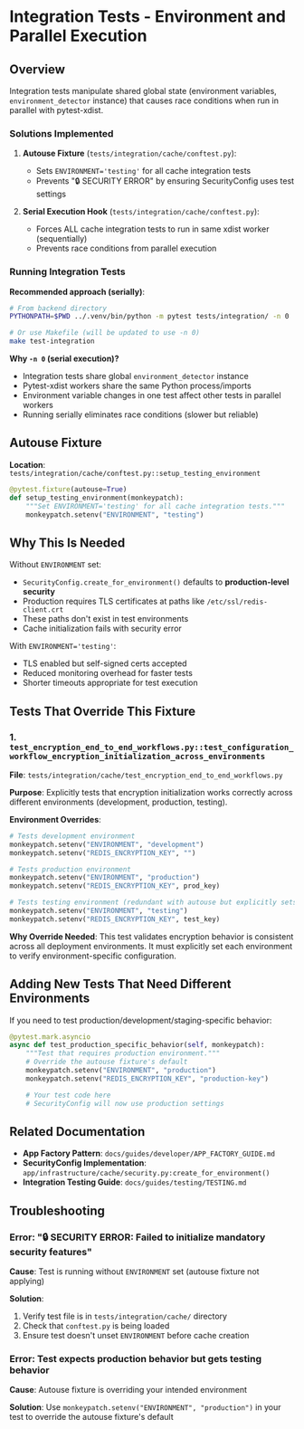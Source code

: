# Integration Tests - Environment and Parallel Execution

## Overview

Integration tests manipulate shared global state (environment variables, `environment_detector` instance) that causes race conditions when run in parallel with pytest-xdist.

### Solutions Implemented

1. **Autouse Fixture** (`tests/integration/cache/conftest.py`):
   - Sets `ENVIRONMENT='testing'` for all cache integration tests
   - Prevents "🔒 SECURITY ERROR" by ensuring SecurityConfig uses test settings

2. **Serial Execution Hook** (`tests/integration/cache/conftest.py`):
   - Forces ALL cache integration tests to run in same xdist worker (sequentially)
   - Prevents race conditions from parallel execution

### Running Integration Tests

**Recommended approach (serially)**:
```bash
# From backend directory
PYTHONPATH=$PWD ../.venv/bin/python -m pytest tests/integration/ -n 0

# Or use Makefile (will be updated to use -n 0)
make test-integration
```

**Why `-n 0` (serial execution)?**
- Integration tests share global `environment_detector` instance
- Pytest-xdist workers share the same Python process/imports
- Environment variable changes in one test affect other tests in parallel workers
- Running serially eliminates race conditions (slower but reliable)

## Autouse Fixture

**Location**: `tests/integration/cache/conftest.py::setup_testing_environment`

```python
@pytest.fixture(autouse=True)
def setup_testing_environment(monkeypatch):
    """Set ENVIRONMENT='testing' for all cache integration tests."""
    monkeypatch.setenv("ENVIRONMENT", "testing")
```

## Why This Is Needed

Without `ENVIRONMENT` set:
- `SecurityConfig.create_for_environment()` defaults to **production-level security**
- Production requires TLS certificates at paths like `/etc/ssl/redis-client.crt`
- These paths don't exist in test environments
- Cache initialization fails with security error

With `ENVIRONMENT='testing'`:
- TLS enabled but self-signed certs accepted
- Reduced monitoring overhead for faster tests
- Shorter timeouts appropriate for test execution

## Tests That Override This Fixture

### 1. `test_encryption_end_to_end_workflows.py::test_configuration_workflow_encryption_initialization_across_environments`

**File**: `tests/integration/cache/test_encryption_end_to_end_workflows.py`

**Purpose**: Explicitly tests that encryption initialization works correctly across different environments (development, production, testing).

**Environment Overrides**:
```python
# Tests development environment
monkeypatch.setenv("ENVIRONMENT", "development")
monkeypatch.setenv("REDIS_ENCRYPTION_KEY", "")

# Tests production environment
monkeypatch.setenv("ENVIRONMENT", "production")
monkeypatch.setenv("REDIS_ENCRYPTION_KEY", prod_key)

# Tests testing environment (redundant with autouse but explicitly sets it)
monkeypatch.setenv("ENVIRONMENT", "testing")
monkeypatch.setenv("REDIS_ENCRYPTION_KEY", test_key)
```

**Why Override Needed**: This test validates encryption behavior is consistent across all deployment environments. It must explicitly set each environment to verify environment-specific configuration.

## Adding New Tests That Need Different Environments

If you need to test production/development/staging-specific behavior:

```python
@pytest.mark.asyncio
async def test_production_specific_behavior(self, monkeypatch):
    """Test that requires production environment."""
    # Override the autouse fixture's default
    monkeypatch.setenv("ENVIRONMENT", "production")
    monkeypatch.setenv("REDIS_ENCRYPTION_KEY", "production-key")

    # Your test code here
    # SecurityConfig will now use production settings
```

## Related Documentation

- **App Factory Pattern**: `docs/guides/developer/APP_FACTORY_GUIDE.md`
- **SecurityConfig Implementation**: `app/infrastructure/cache/security.py:create_for_environment()`
- **Integration Testing Guide**: `docs/guides/testing/TESTING.md`

## Troubleshooting

### Error: "🔒 SECURITY ERROR: Failed to initialize mandatory security features"

**Cause**: Test is running without `ENVIRONMENT` set (autouse fixture not applying)

**Solution**:
1. Verify test file is in `tests/integration/cache/` directory
2. Check that `conftest.py` is being loaded
3. Ensure test doesn't unset `ENVIRONMENT` before cache creation

### Error: Test expects production behavior but gets testing behavior

**Cause**: Autouse fixture is overriding your intended environment

**Solution**: Use `monkeypatch.setenv("ENVIRONMENT", "production")` in your test to override the autouse fixture's default
